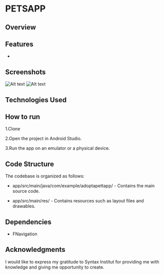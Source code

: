 # PETSAPP

## Overview


## Features

* 
## Screenshots
![Alt text](https://ibb.co/KX6K3xx)
![Alt text](https://ibb.co/xY4phyV)

## Technologies Used



## How to run

1.Clone

2.Open the project in Android Studio.

3.Run the app on an emulator or a physical device.

## Code Structure

The codebase is organized as follows:

* app/src/main/java/com/example/adoptapettapp/ - Contains the main source code.

* app/src/main/res/ - Contains resources such as layout files and drawables.

## Dependencies

* FNavigation

## Acknowledgments

I would like to express my gratitude to Syntax Institut for providing me with knowledge and giving
me opportunity to create.
